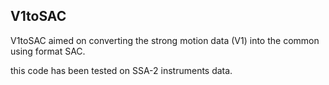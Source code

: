 V1toSAC
--------

V1toSAC aimed on converting the strong motion data (V1) into the common using format SAC. 

this code has been tested on SSA-2 instruments data.
